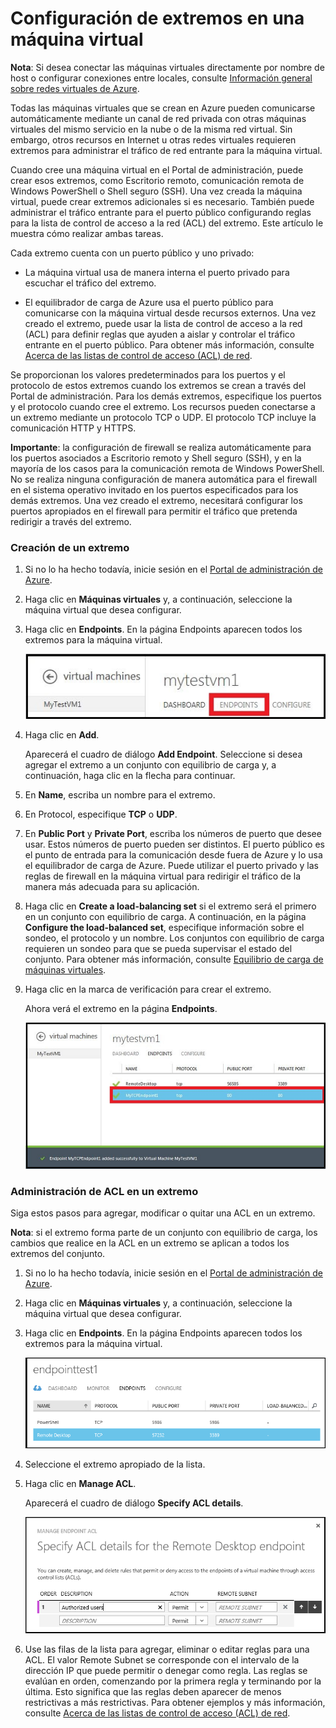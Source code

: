 <properties writer="kathydav" editor="tysonn" manager="jeffreyg" />

# Configuración de extremos en una máquina virtual

**Nota**: Si desea conectar las máquinas virtuales directamente por nombre de host o configurar conexiones entre locales, consulte [Información general sobre redes virtuales de Azure][].

Todas las máquinas virtuales que se crean en Azure pueden comunicarse automáticamente mediante un canal de red privada con otras máquinas virtuales del mismo servicio en la nube o de la misma red virtual. Sin embargo, otros recursos en Internet u otras redes virtuales requieren extremos para administrar el tráfico de red entrante para la máquina virtual.

Cuando cree una máquina virtual en el Portal de administración, puede crear esos extremos, como Escritorio remoto, comunicación remota de Windows PowerShell o Shell seguro (SSH). Una vez creada la máquina virtual, puede crear extremos adicionales si es necesario. También puede administrar el tráfico entrante para el puerto público configurando reglas para la lista de control de acceso a la red (ACL) del extremo. Este artículo le muestra cómo realizar ambas tareas.

Cada extremo cuenta con un puerto público y uno privado:

-   La máquina virtual usa de manera interna el puerto privado para escuchar el tráfico del extremo.

-   El equilibrador de carga de Azure usa el puerto público para comunicarse con la máquina virtual desde recursos externos. Una vez creado el extremo, puede usar la lista de control de acceso a la red (ACL) para definir reglas que ayuden a aislar y controlar el tráfico entrante en el puerto público. Para obtener más información, consulte [Acerca de las listas de control de acceso (ACL) de red][].

Se proporcionan los valores predeterminados para los puertos y el protocolo de estos extremos cuando los extremos se crean a través del Portal de administración. Para los demás extremos, especifique los puertos y el protocolo cuando cree el extremo. Los recursos pueden conectarse a un extremo mediante un protocolo TCP o UDP. El protocolo TCP incluye la comunicación HTTP y HTTPS.

**Importante**: la configuración de firewall se realiza automáticamente para los puertos asociados a Escritorio remoto y Shell seguro (SSH), y en la mayoría de los casos para la comunicación remota de Windows PowerShell. No se realiza ninguna configuración de manera automática para el firewall en el sistema operativo invitado en los puertos especificados para los demás extremos. Una vez creado el extremo, necesitará configurar los puertos apropiados en el firewall para permitir el tráfico que pretenda redirigir a través del extremo.

### Creación de un extremo

1.  Si no lo ha hecho todavía, inicie sesión en el [Portal de administración de Azure][].

2.  Haga clic en **Máquinas virtuales** y, a continuación, seleccione la máquina virtual que desea configurar.

3.  Haga clic en **Endpoints**. En la página Endpoints aparecen todos los extremos para la máquina virtual.

    ![Extremos][]

4.  Haga clic en **Add**.

    Aparecerá el cuadro de diálogo **Add Endpoint**. Seleccione si desea agregar el extremo a un conjunto con equilibrio de carga y, a continuación, haga clic en la flecha para continuar.

5.  En **Name**, escriba un nombre para el extremo.

6.  En Protocol, especifique **TCP** o **UDP**.

7.  En **Public Port** y **Private Port**, escriba los números de puerto que desee usar. Estos números de puerto pueden ser distintos. El puerto público es el punto de entrada para la comunicación desde fuera de Azure y lo usa el equilibrador de carga de Azure. Puede utilizar el puerto privado y las reglas de firewall en la máquina virtual para redirigir el tráfico de la manera más adecuada para su aplicación.

8.  Haga clic en **Create a load-balancing set** si el extremo será el primero en un conjunto con equilibrio de carga. A continuación, en la página **Configure the load-balanced set**, especifique información sobre el sondeo, el protocolo y un nombre. Los conjuntos con equilibrio de carga requieren un sondeo para que se pueda supervisar el estado del conjunto. Para obtener más información, consulte [Equilibrio de carga de máquinas virtuales][].

9.  Haga clic en la marca de verificación para crear el extremo.

    Ahora verá el extremo en la página **Endpoints**.

    ![Creación correcta del extremo][]

### Administración de ACL en un extremo

Siga estos pasos para agregar, modificar o quitar una ACL en un extremo.

**Nota**: si el extremo forma parte de un conjunto con equilibrio de carga, los cambios que realice en la ACL en un extremo se aplican a todos los extremos del conjunto.

1.  Si no lo ha hecho todavía, inicie sesión en el [Portal de administración de Azure][].

2.  Haga clic en **Máquinas virtuales** y, a continuación, seleccione la máquina virtual que desea configurar.

3.  Haga clic en **Endpoints**. En la página Endpoints aparecen todos los extremos para la máquina virtual.

    ![Lista de ACL][]

4.  Seleccione el extremo apropiado de la lista.

5.  Haga clic en **Manage ACL**.

    Aparecerá el cuadro de diálogo **Specify ACL details**.

    ![Specify ACL details][]

6.  Use las filas de la lista para agregar, eliminar o editar reglas para una ACL. El valor Remote Subnet se corresponde con el intervalo de la dirección IP que puede permitir o denegar como regla. Las reglas se evalúan en orden, comenzando por la primera regla y terminando por la última. Esto significa que las reglas deben aparecer de menos restrictivas a más restrictivas. Para obtener ejemplos y más información, consulte [Acerca de las listas de control de acceso (ACL) de red][].

  [Información general sobre redes virtuales de Azure]: http://go.microsoft.com/fwlink/p/?LinkID=294063
  [Acerca de las listas de control de acceso (ACL) de red]: http://go.microsoft.com/fwlink/p/?LinkId=303816
  [Portal de administración de Azure]: http://manage.windowsazure.com
  [Extremos]: ./media/howto-setup-endpoints/endpointswindows.png
  [Equilibrio de carga de máquinas virtuales]: http://www.windowsazure.com/en-us/manage/windows/common-tasks/how-to-load-balance-virtual-machines/
  [Creación correcta del extremo]: ./media/howto-setup-endpoints/endpointwindowsnew.png
  [Lista de ACL]: ./media/howto-setup-endpoints/EndpointsShowsDefaultEndpointsForVM.PNG
  [Specify ACL details]: ./media/howto-setup-endpoints/EndpointACLdetails.PNG
